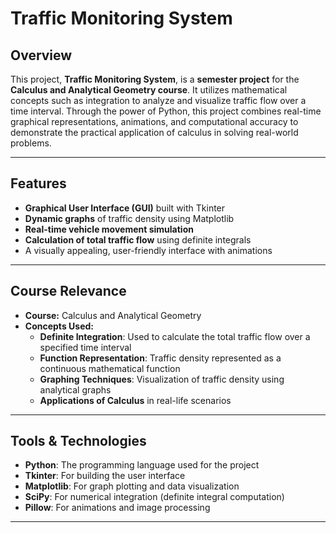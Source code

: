 # Traffic Monitoring System

## Overview
This project, **Traffic Monitoring System**, is a **semester project** for the **Calculus and Analytical Geometry course**. It utilizes mathematical concepts such as integration to analyze and visualize traffic flow over a time interval. Through the power of Python, this project combines real-time graphical representations, animations, and computational accuracy to demonstrate the practical application of calculus in solving real-world problems.

---

## Features
- **Graphical User Interface (GUI)** built with Tkinter  
- **Dynamic graphs** of traffic density using Matplotlib  
- **Real-time vehicle movement simulation**  
- **Calculation of total traffic flow** using definite integrals  
- A visually appealing, user-friendly interface with animations  

---

## Course Relevance
- **Course:** Calculus and Analytical Geometry  
- **Concepts Used:**
  - **Definite Integration**: Used to calculate the total traffic flow over a specified time interval  
  - **Function Representation**: Traffic density represented as a continuous mathematical function  
  - **Graphing Techniques**: Visualization of traffic density using analytical graphs  
  - **Applications of Calculus** in real-life scenarios  

---

## Tools & Technologies
- **Python**: The programming language used for the project  
- **Tkinter**: For building the user interface  
- **Matplotlib**: For graph plotting and data visualization  
- **SciPy**: For numerical integration (definite integral computation)  
- **Pillow**: For animations and image processing  

---
